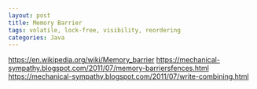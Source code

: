 ```yaml
---
layout: post
title: Memory Barrier
tags: volatile, lock-free, visibility, reordering
categories: Java
---
```


https://en.wikipedia.org/wiki/Memory_barrier
https://mechanical-sympathy.blogspot.com/2011/07/memory-barriersfences.html
https://mechanical-sympathy.blogspot.com/2011/07/write-combining.html
